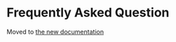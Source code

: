 Frequently Asked Question
=========================

Moved to [the new documentation](https://documentation.simplicite.io/documentation/faq)